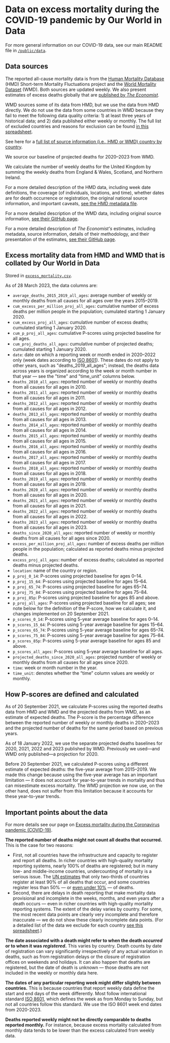 # Data on excess mortality during the COVID-19 pandemic by Our World in Data

For more general information on our COVID-19 data, see our main README file in [`/public/data`](https://github.com/owid/covid-19-data/tree/master/public/data).

## Data sources

The reported all-cause mortality data is from the [Human Mortality Database](https://www.mortality.org/) (HMD) Short-term Mortality Fluctuations project and the [World Mortality Dataset](https://github.com/akarlinsky/world_mortality) (WMD). Both sources are updated weekly. We also present estimates of excess deaths globally that are [published by _The Economist_](https://github.com/TheEconomist/covid-19-the-economist-global-excess-deaths-model).

WMD sources some of its data from HMD, but we use the data from HMD directly. We do not use the data from some countries in WMD because they fail to meet the following data quality criteria: 1) at least three years of historical data; and 2) data published either weekly or monthly. The full list of excluded countries and reasons for exclusion can be found [in this spreadsheet](https://docs.google.com/spreadsheets/d/1JPMtzsx-smO3_K4ReK_HMeuVLEzVZ71qHghSuAfG788/edit?usp=sharing).

See here for a [full list of source information (i.e., HMD or WMD) country by country](https://ourworldindata.org/excess-mortality-covid#source-information-country-by-country).

We source our baseline of projected deaths for 2020–2023 from WMD.

We calculate the number of weekly deaths for the United Kingdom by summing the weekly deaths from England & Wales, Scotland, and Northern Ireland.

For a more detailed description of the HMD data, including week date definitions, the coverage (of individuals, locations, and time), whether dates are for death occurrence or registration, the original national source information, and important caveats, [see the HMD metadata file](https://www.mortality.org/Public/STMF_DOC/STMFmetadata.pdf).

For a more detailed description of the WMD data, including original source information, [see their GitHub page](https://github.com/akarlinsky/world_mortality).

For a more detailed description of _The Economist's_ estimates, including metadata, source information, details of their methodology, and their presentation of the estimates, [see their GitHub page](https://github.com/TheEconomist/covid-19-the-economist-global-excess-deaths-model).

## Excess mortality data from HMD and WMD that is collated by Our World in Data

Stored in [`excess_mortality.csv`](https://github.com/owid/covid-19-data/blob/master/public/data/excess_mortality/excess_mortality.csv).

As of 28 March 2023, the data columns are:

- `average_deaths_2015_2019_all_ages`: average number of weekly or monthly deaths from all causes for all ages over the years 2015–2019.
- `cum_excess_per_million_proj_all_ages`: cumulative number of excess deaths per million people in the population; cumulated starting 1 January 2020.
- `cum_excess_proj_all_ages`: cumulative number of excess deaths; cumulated starting 1 January 2020.
- `cum_p_proj_all_ages`: cumulative P-scores using projected baseline for all ages.
- `cum_proj_deaths_all_ages`: cumulative number of projected deaths; cumulated starting 1 January 2020.
- `date`: date on which a reporting week or month ended in 2020–2022 only (week dates according to [ISO 8601](https://en.wikipedia.org/wiki/ISO_week_date)). These dates do not apply to other years, such as "deaths_2019_all_ages"; instead, the deaths data across years is organized according to the week or month number in that year — see the "time" and "time_unit" columns below.
- `deaths_2010_all_ages`: reported number of weekly or monthly deaths from all causes for all ages in 2010.
- `deaths_2011_all_ages`: reported number of weekly or monthly deaths from all causes for all ages in 2011.
- `deaths_2012_all_ages`: reported number of weekly or monthly deaths from all causes for all ages in 2012.
- `deaths_2013_all_ages`: reported number of weekly or monthly deaths from all causes for all ages in 2013.
- `deaths_2014_all_ages`: reported number of weekly or monthly deaths from all causes for all ages in 2014.
- `deaths_2015_all_ages`: reported number of weekly or monthly deaths from all causes for all ages in 2015.
- `deaths_2016_all_ages`: reported number of weekly or monthly deaths from all causes for all ages in 2016.
- `deaths_2017_all_ages`: reported number of weekly or monthly deaths from all causes for all ages in 2017.
- `deaths_2018_all_ages`: reported number of weekly or monthly deaths from all causes for all ages in 2018.
- `deaths_2019_all_ages`: reported number of weekly or monthly deaths from all causes for all ages in 2019.
- `deaths_2020_all_ages`: reported number of weekly or monthly deaths from all causes for all ages in 2020.
- `deaths_2021_all_ages`: reported number of weekly or monthly deaths from all causes for all ages in 2021.
- `deaths_2022_all_ages`: reported number of weekly or monthly deaths from all causes for all ages in 2022.
- `deaths_2023_all_ages`: reported number of weekly or monthly deaths from all causes for all ages in 2023.
- `deaths_since_2020_all_ages`: reported number of weekly or monthly deaths from all causes for all ages since 2020.
- `excess_per_million_proj_all_ages`: number of excess deaths per million people in the population; calculated as reported deaths minus projected deaths.
- `excess_proj_all_ages`: number of excess deaths; calculated as reported deaths minus projected deaths.
- `location`: name of the country or region.
- `p_proj_0_14`: P-scores using projected baseline for ages 0–14.
- `p_proj_15_64`: P-scores using projected baseline for ages 15–64.
- `p_proj_65_74`: P-scores using projected baseline for ages 65–74.
- `p_proj_75_84`: P-scores using projected baseline for ages 75–84.
- `p_proj_85p`: P-scores using projected baseline for ages 85 and above.
- `p_proj_all_ages`: P-scores using projected baseline for all ages; see note below for the definition of the P-score, how we calculate it, and changes implemented on 20 September 2021.
- `p_scores_0_14`: P-scores using 5-year average baseline for ages 0–14.
- `p_scores_15_64`: P-scores using 5-year average baseline for ages 15–64.
- `p_scores_65_74`: P-scores using 5-year average baseline for ages 65–74.
- `p_scores_75_84`: P-scores using 5-year average baseline for ages 75–84.
- `p_scores_85p`: P-scores using 5-year average baseline for ages 85 and above.
- `p_scores_all_ages`: P-scores using 5-year average baseline for all ages.
- `projected_deaths_since_2020_all_ages`: projected number of weekly or monthly deaths from all causes for all ages since 2020.
- `time`: week or month number in the year.
- `time_unit`: denotes whether the “time” column values are weekly or monthly.

## How P-scores are defined and calculated

As of 20 September 2021, we calculate P-scores using the reported deaths data from HMD and WMD and the projected deaths from WMD, as an estimate of expected deaths. The P-score is the percentage difference between the reported number of weekly or monthly deaths in 2020–2023 and the projected number of deaths for the same period based on previous years.

As of 18 January 2022, we use the separate projected deaths baselines for 2020, 2021, 2022 and 2023 published by WMD. Previously we used—and WMD only published—a projection for 2020.

Before 20 September 2021, we calculated P-scores using a different estimate of expected deaths: the five-year average from 2015–2019. We made this change because using the five-year average has an important limitation — it does not account for year-to-year trends in mortality and thus can misestimate excess mortality. The WMD projection we now use, on the other hand, does not suffer from this limitation because it accounts for these year-to-year trends.

## Important points about the data

For more details see our page on [Excess mortality during the Coronavirus pandemic (COVID-19)](https://ourworldindata.org/excess-mortality-covid).

**The reported number of deaths might not count all deaths that occurred.** This is the case for two reasons:

- First, not all countries have the infrastructure and capacity to register and report all deaths. In richer countries with high-quality mortality reporting systems, nearly 100% of deaths are registered; but in many low- and middle-income countries, undercounting of mortality is a serious issue. The [UN estimates](https://unstats.un.org/unsd/demographic-social/crvs/#coverage) that only two-thirds of countries register at least 90% of all deaths that occur, and some countries register less than 50% — or [even under 10%](https://www.bbc.com/news/world-africa-55674139) — of deaths.
- Second, there are delays in death reporting that make mortality data provisional and incomplete in the weeks, months, and even years after a death occurs — even in richer countries with high-quality mortality reporting systems. The extent of the delay varies by country. For some, the most recent data points are clearly very incomplete and therefore inaccurate — we do not show these clearly incomplete data points. (For a detailed list of the data we exclude for each country [see this spreadsheet](https://docs.google.com/spreadsheets/d/1Z_mnVOvI9GVLiJRG1_3ond-Vs1GTseHVv1w-pF2o6Bs/edit?usp=sharing).)

**The date associated with a death might refer to when the death _occurred_ or to when it was _registered_.** This varies by country. Death counts by date of registration can vary significantly irrespectively of any actual variation in deaths, such as from registration delays or the closure of registration offices on weekends and holidays. It can also happen that deaths are registered, but the date of death is unknown — those deaths are not included in the weekly or monthly data here.

**The dates of any particular reporting week might differ slightly between countries.** This is because countries that report weekly data define the start and end days of the week differently. Most follow international standard [ISO 8601](https://en.wikipedia.org/wiki/ISO_week_date), which defines the week as from Monday to Sunday, but not all countries follow this standard. We use the ISO 8601 week end dates from 2020-2023.

**Deaths reported weekly might not be directly comparable to deaths reported monthly.** For instance, because excess mortality calculated from monthly data tends to be lower than the excess calculated from weekly data.
